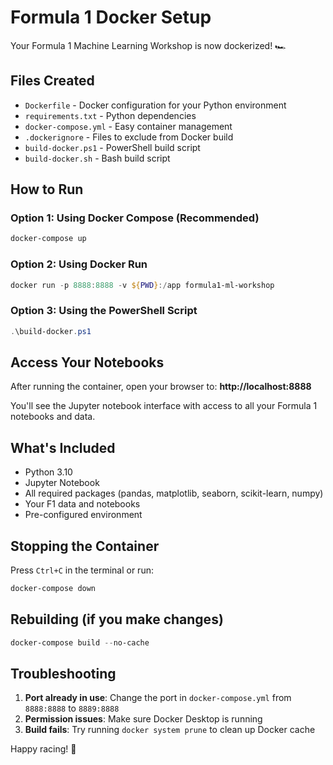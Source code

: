 # Formula 1 Docker Setup

Your Formula 1 Machine Learning Workshop is now dockerized! 🏎️

## Files Created

- `Dockerfile` - Docker configuration for your Python environment
- `requirements.txt` - Python dependencies 
- `docker-compose.yml` - Easy container management
- `.dockerignore` - Files to exclude from Docker build
- `build-docker.ps1` - PowerShell build script
- `build-docker.sh` - Bash build script

## How to Run

### Option 1: Using Docker Compose (Recommended)
```powershell
docker-compose up
```

### Option 2: Using Docker Run
```powershell
docker run -p 8888:8888 -v ${PWD}:/app formula1-ml-workshop
```

### Option 3: Using the PowerShell Script
```powershell
.\build-docker.ps1
```

## Access Your Notebooks

After running the container, open your browser to:
**http://localhost:8888**

You'll see the Jupyter notebook interface with access to all your Formula 1 notebooks and data.

## What's Included

- Python 3.10
- Jupyter Notebook
- All required packages (pandas, matplotlib, seaborn, scikit-learn, numpy)
- Your F1 data and notebooks
- Pre-configured environment

## Stopping the Container

Press `Ctrl+C` in the terminal or run:
```powershell
docker-compose down
```

## Rebuilding (if you make changes)

```powershell
docker-compose build --no-cache
```

## Troubleshooting

1. **Port already in use**: Change the port in `docker-compose.yml` from `8888:8888` to `8889:8888`
2. **Permission issues**: Make sure Docker Desktop is running
3. **Build fails**: Try running `docker system prune` to clean up Docker cache

Happy racing! 🏁
